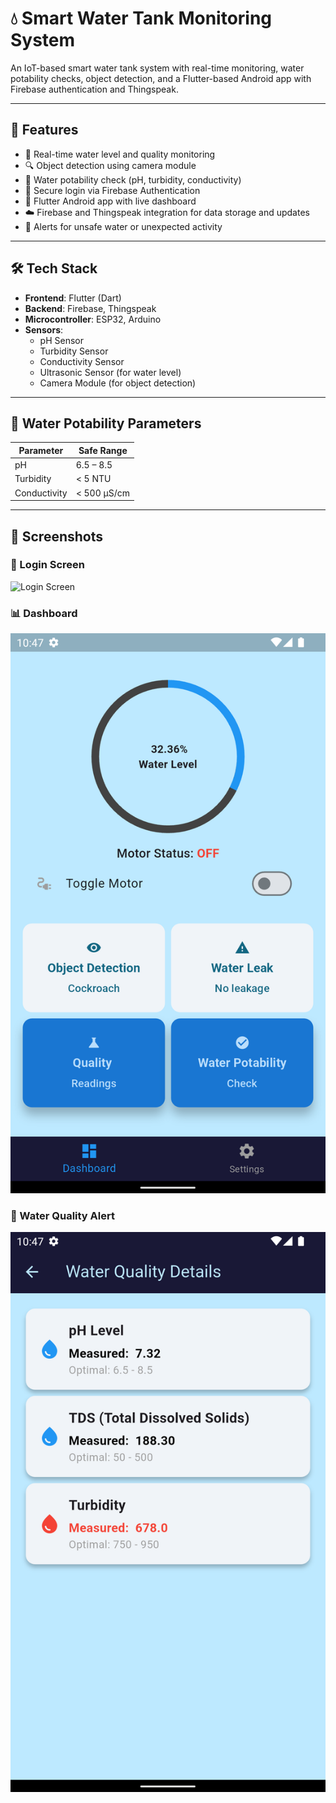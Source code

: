 # 💧 Smart Water Tank Monitoring System

An IoT-based smart water tank system with real-time monitoring, water potability checks, object detection, and a Flutter-based Android app with Firebase authentication and Thingspeak.

---

## 🚀 Features

- 📶 Real-time water level and quality monitoring  
- 🔍 Object detection using camera module  
- 🧪 Water potability check (pH, turbidity, conductivity)  
- 🔐 Secure login via Firebase Authentication  
- 📱 Flutter Android app with live dashboard  
- ☁️ Firebase and Thingspeak integration for data storage and updates  
- 🔔 Alerts for unsafe water or unexpected activity  

---

## 🛠️ Tech Stack

- **Frontend**: Flutter (Dart)  
- **Backend**: Firebase, Thingspeak
- **Microcontroller**: ESP32, Arduino
- **Sensors**:
  - pH Sensor  
  - Turbidity Sensor  
  - Conductivity Sensor  
  - Ultrasonic Sensor (for water level)  
  - Camera Module (for object detection)

---

## 🧪 Water Potability Parameters

| Parameter     | Safe Range         |
|---------------|--------------------|
| pH            | 6.5 – 8.5           |
| Turbidity     | < 5 NTU             |
| Conductivity  | < 500 µS/cm         |

---

## 📱 Screenshots

### 🔐 Login Screen
![Login Screen](water-pics/login_screen.png)

### 📊 Dashboard
![Dashboard](water-pics/Dashboard.png)

### 🚨 Water Quality Alert
![Alert](water-pics/Quality.png)


